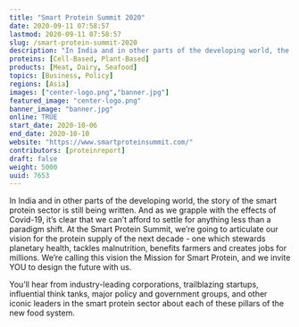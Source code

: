 ```yaml
---
title: "Smart Protein Summit 2020"
date: 2020-09-11 07:58:57
lastmod: 2020-09-11 07:58:57
slug: /smart-protein-summit-2020
description: "In India and in other parts of the developing world, the story of the smart protein sector is still being written. And as we grapple with the effects of Covid-19, it’s clear that we can’t afford to settle for anything less than a paradigm shift. At the Smart Protein Summit, we’re going to articulate our vision for the protein supply of the next decade - one which stewards planetary health, tackles malnutrition, benefits farmers and creates jobs for millions. We’re calling this vision the Mission for Smart Protein, and we invite YOU to design the future with us."
proteins: [Cell-Based, Plant-Based]
products: [Meat, Dairy, Seafood]
topics: [Business, Policy]
regions: [Asia]
images: ["center-logo.png","banner.jpg"]
featured_image: "center-logo.png"
banner_image: "banner.jpg"
online: TRUE
start_date: 2020-10-06
end_date: 2020-10-10
website: "https://www.smartproteinsummit.com/"
contributors: [proteinreport]
draft: false
weight: 5000
uuid: 7653
---
```

<p>In India and in other parts of the developing world, the story of the smart protein sector is still being written. And as we grapple with the effects of Covid-19, it’s clear that we can’t afford to settle for anything less than a paradigm shift. At the Smart Protein Summit, we’re going to articulate our vision for the protein supply of the next decade - one which stewards planetary health, tackles malnutrition, benefits farmers and creates jobs for millions. We’re calling this vision the Mission for Smart Protein, and we invite YOU to design the future with us.</p>
<p>You’ll hear from industry-leading corporations, trailblazing startups, influential think tanks, major policy and government groups, and other iconic leaders in the smart protein sector about each of these pillars of the new food system.</p>
